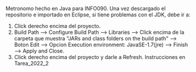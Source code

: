 Metronomo hecho en Java para INFO090.
Una vez descargado el repositorio e importado en Eclipse, si tiene problemas con el JDK, debe ir a:
1) Click derecho encima del proyecto.
2) Build Path --> Configure Build Path --> Libraries --> Click encima de la carpeta que muestra "JARs and class folders on the build path"
--> Boton Edit --> Opcion Execution environment: JavaSE-1.7(jre) --> Finish --> Apply and Close.
3) Click derecho encima del proyecto y darle a Refresh.
Instrucciones en Tarea_2022_2
